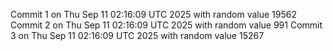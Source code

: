 Commit 1 on Thu Sep 11 02:16:09 UTC 2025 with random value 19562
Commit 2 on Thu Sep 11 02:16:09 UTC 2025 with random value 991
Commit 3 on Thu Sep 11 02:16:09 UTC 2025 with random value 15267

